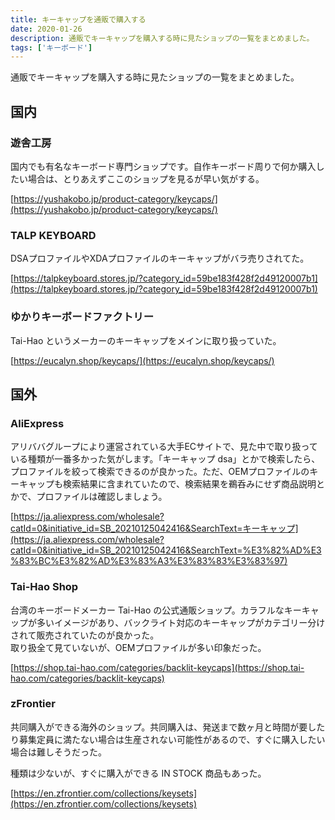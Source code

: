 ```yaml
---
title: キーキャップを通販で購入する
date: 2020-01-26
description: 通販でキーキャップを購入する時に見たショップの一覧をまとめました。
tags: ['キーボード']
---
```

通販でキーキャップを購入する時に見たショップの一覧をまとめました。

## 国内

### 遊舎工房

国内でも有名なキーボード専門ショップです。自作キーボード周りで何か購入したい場合は、とりあえずここのショップを見るが早い気がする。

[https://yushakobo.jp/product-category/keycaps/](https://yushakobo.jp/product-category/keycaps/)

### TALP KEYBOARD

DSAプロファイルやXDAプロファイルのキーキャップがバラ売りされてた。

[https://talpkeyboard.stores.jp/?category_id=59be183f428f2d49120007b1](https://talpkeyboard.stores.jp/?category_id=59be183f428f2d49120007b1)

### ゆかりキーボードファクトリー

Tai-Hao というメーカーのキーキャップをメインに取り扱っていた。

[https://eucalyn.shop/keycaps/](https://eucalyn.shop/keycaps/)

## 国外

### AliExpress

アリババグループにより運営されている大手ECサイトで、見た中で取り扱っている種類が一番多かった気がします。「キーキャップ dsa」とかで検索したら、プロファイルを絞って検索できるのが良かった。ただ、OEMプロファイルのキーキャップも検索結果に含まれていたので、検索結果を鵜呑みにせず商品説明とかで、プロファイルは確認しましょう。

[https://ja.aliexpress.com/wholesale?catId=0&initiative_id=SB_20210125042416&SearchText=キーキャップ](https://ja.aliexpress.com/wholesale?catId=0&initiative_id=SB_20210125042416&SearchText=%E3%82%AD%E3%83%BC%E3%82%AD%E3%83%A3%E3%83%83%E3%83%97)

### Tai-Hao Shop

台湾のキーボードメーカー Tai-Hao の公式通販ショップ。カラフルなキーキャップが多いイメージがあり、バックライト対応のキーキャップがカテゴリー分けされて販売されていたのが良かった。  
取り扱全て見ていないが、OEMプロファイルが多い印象だった。

[https://shop.tai-hao.com/categories/backlit-keycaps](https://shop.tai-hao.com/categories/backlit-keycaps)

### zFrontier

共同購入ができる海外のショップ。共同購入は、発送まで数ヶ月と時間が要したり募集定員に満たない場合は生産されない可能性があるので、すぐに購入したい場合は難しそうだった。  

種類は少ないが、すぐに購入ができる IN STOCK 商品もあった。

[https://en.zfrontier.com/collections/keysets](https://en.zfrontier.com/collections/keysets)